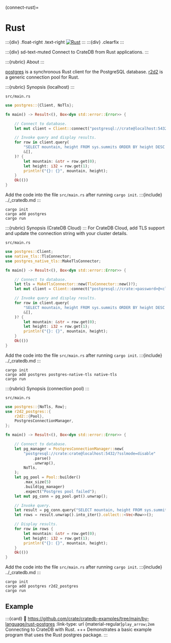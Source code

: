 (connect-rust)=

# Rust

:::{div} .float-right .text-right
[![Rust](https://github.com/crate/cratedb-examples/actions/workflows/lang-rust-postgres.yml/badge.svg)](https://github.com/crate/cratedb-examples/actions/workflows/lang-rust-postgres.yml)
:::
:::{div} .clearfix
:::

:::{div} sd-text-muted
Connect to CrateDB from Rust applications.
:::

:::{rubric} About
:::

[postgres] is a synchronous Rust client for the PostgreSQL database.
[r2d2] is a generic connection pool for Rust.

:::{rubric} Synopsis (localhost)
:::

`src/main.rs`
```rust
use postgres::{Client, NoTls};

fn main() -> Result<(), Box<dyn std::error::Error>> {

    // Connect to database.
    let mut client = Client::connect("postgresql://crate@localhost:5432/?sslmode=disable", NoTls)?;

    // Invoke query and display results.
    for row in client.query(
        "SELECT mountain, height FROM sys.summits ORDER BY height DESC LIMIT 3",
        &[],
    )? {
        let mountain: &str = row.get(0);
        let height: i32 = row.get(1);
        println!("{}: {}", mountain, height);
    }
    Ok(())
}
```
Add the code into the file `src/main.rs` after running `cargo init`.
:::{include} ../_cratedb.md
:::
```shell
cargo init
cargo add postgres
cargo run
```

:::{rubric} Synopsis (CrateDB Cloud)
:::
For CrateDB Cloud, add TLS support and update the connection string with
your cluster details.

`src/main.rs`
```rust
use postgres::Client;
use native_tls::TlsConnector;
use postgres_native_tls::MakeTlsConnector;

fn main() -> Result<(), Box<dyn std::error::Error>> {

    // Connect to database.
    let tls = MakeTlsConnector::new(TlsConnector::new()?);
    let mut client = Client::connect("postgresql://crate:<password>@<cluster-name>.<region>.cratedb.net:5432/?sslmode=require", tls)?;

    // Invoke query and display results.
    for row in client.query(
        "SELECT mountain, height FROM sys.summits ORDER BY height DESC LIMIT 3",
        &[],
    )? {
        let mountain: &str = row.get(0);
        let height: i32 = row.get(1);
        println!("{}: {}", mountain, height);
    }
    Ok(())
}
```
Add the code into the file `src/main.rs` after running `cargo init`.
:::{include} ../_cratedb.md
:::
```shell
cargo init
cargo add postgres postgres-native-tls native-tls
cargo run
```

:::{rubric} Synopsis (connection pool)
:::

`src/main.rs`
```rust
use postgres::{NoTls, Row};
use r2d2_postgres::{
    r2d2::{Pool},
    PostgresConnectionManager,
};

fn main() -> Result<(), Box<dyn std::error::Error>> {

    // Connect to database.
    let pg_manager = PostgresConnectionManager::new(
        "postgresql://crate:crate@localhost:5432/?sslmode=disable"
            .parse()
            .unwrap(),
        NoTls,
    );
    let pg_pool = Pool::builder()
        .max_size(5)
        .build(pg_manager)
        .expect("Postgres pool failed");
    let mut pg_conn = pg_pool.get().unwrap();

    // Invoke query.
    let result = pg_conn.query("SELECT mountain, height FROM sys.summits ORDER BY height DESC LIMIT 3", &[]);
    let rows = result.unwrap().into_iter().collect::<Vec<Row>>();

    // Display results.
    for row in rows {
        let mountain: &str = row.get(0);
        let height: i32 = row.get(1);
        println!("{}: {}", mountain, height);
    }
    Ok(())
}
```
Add the code into the file `src/main.rs` after running `cargo init`.
:::{include} ../_cratedb.md
:::
```shell
cargo init
cargo add postgres r2d2_postgres
cargo run
```

## Example

:::{card}
:link: https://github.com/crate/cratedb-examples/tree/main/by-language/rust-postgres
:link-type: url
{material-regular}`play_arrow;2em`
Connecting to CrateDB with Rust.
+++
Demonstrates a basic example program that uses the Rust postgres package.
:::


[postgres]: https://crates.io/crates/postgres
[r2d2]: https://crates.io/crates/r2d2

